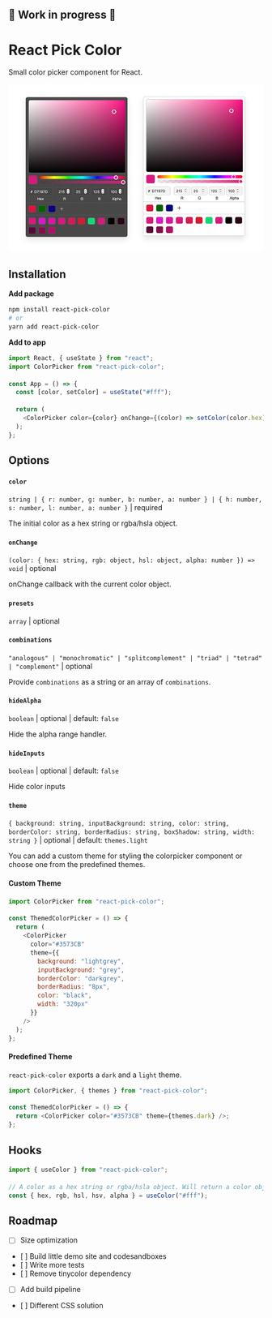 ## 🚧 Work in progress 🚧

# React Pick Color

Small color picker component for React.

![Screenshot](./assets/react-pick-color.jpg)

## Installation

**Add package**

```sh
npm install react-pick-color
# or
yarn add react-pick-color
```

**Add to app**

```js
import React, { useState } from "react";
import ColorPicker from "react-pick-color";

const App = () => {
  const [color, setColor] = useState("#fff");

  return (
    <ColorPicker color={color} onChange={(color) => setColor(color.hex)} />
  );
};
```

## Options

#### `color`

`string | { r: number, g: number, b: number, a: number } | { h: number, s: number, l: number, a: number }` | required

The initial color as a hex string or rgba/hsla object.

#### `onChange`

`(color: { hex: string, rgb: object, hsl: object, alpha: number }) => void` | optional

onChange callback with the current color object.

#### `presets`

`array` | optional

#### `combinations`

`"analogous" | "monochromatic" | "splitcomplement" | "triad" | "tetrad" | "complement"` | optional

Provide `combinations` as a string or an array of `combinations`.

#### `hideAlpha`

`boolean` | optional | default: `false`

Hide the alpha range handler.

#### `hideInputs`

`boolean` | optional | default: `false`

Hide color inputs

#### `theme`

`{ background: string, inputBackground: string, color: string, borderColor: string, borderRadius: string, boxShadow: string, width: string }` | optional | default: `themes.light`

You can add a custom theme for styling the colorpicker component or choose one from the predefined themes.

#### Custom Theme

```js
import ColorPicker from "react-pick-color";

const ThemedColorPicker = () => {
  return (
    <ColorPicker
      color="#3573CB"
      theme={{
        background: "lightgrey",
        inputBackground: "grey",
        borderColor: "darkgrey",
        borderRadius: "8px",
        color: "black",
        width: "320px"
      }}
    />
  );
};
```

#### Predefined Theme

`react-pick-color` exports a `dark` and a `light` theme.

```js
import ColorPicker, { themes } from "react-pick-color";

const ThemedColorPicker = () => {
  return <ColorPicker color="#3573CB" theme={themes.dark} />;
};
```

## Hooks

```js
import { useColor } from "react-pick-color";

// A color as a hex string or rgba/hsla object. Will return a color object.
const { hex, rgb, hsl, hsv, alpha } = useColor("#fff");
```

## Roadmap

- [ ] Size optimization
- [ ] Build little demo site and codesandboxes
- [ ] Write more tests
- [ ] Remove tinycolor dependency
- [ ] Add build pipeline
- [ ] Different CSS solution
